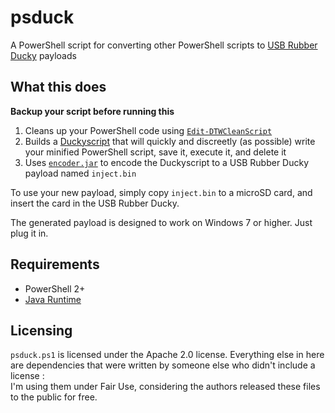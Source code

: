 # psduck
A PowerShell script for converting other PowerShell scripts to [USB Rubber Ducky](https://hakshop.myshopify.com/products/usb-rubber-ducky-deluxe?variant=353378649) payloads

## What this does

**Backup your script before running this**

1. Cleans up your PowerShell code using [`Edit-DTWCleanScript`](http://www.dtwconsulting.com/PS/Module_PrettyPrinterV1.htm)
2. Builds a [Duckyscript](https://github.com/hak5darren/USB-Rubber-Ducky/wiki/Duckyscript) that will quickly and discreetly (as possible) write your minified PowerShell script, save it, execute it, and delete it
3. Uses [`encoder.jar`](https://github.com/hak5darren/USB-Rubber-Ducky/tree/master/Encoder) to encode the Duckyscript to a USB Rubber Ducky payload named `inject.bin`

To use your new payload, simply copy `inject.bin` to a microSD card, and insert the card in the USB Rubber Ducky.

The generated payload is designed to work on Windows 7 or higher. Just plug it in.

## Requirements

- PowerShell 2+
- [Java Runtime](https://java.com/en/download/)

## Licensing

`psduck.ps1` is licensed under the Apache 2.0 license. Everything else in here are dependencies that were written by someone else who didn't include a license :\
I'm using them under Fair Use, considering the authors released these files to the public for free.
